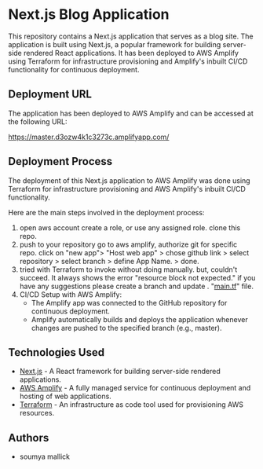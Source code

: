 # Next.js Blog Application

This repository contains a Next.js application that serves as a blog site. The application is built using Next.js, a popular framework for building server-side rendered React applications. It has been deployed to AWS Amplify using Terraform for infrastructure provisioning and Amplify's inbuilt CI/CD functionality for continuous deployment.

## Deployment URL

The application has been deployed to AWS Amplify and can be accessed at the following URL:

https://master.d3ozw4k1c3273c.amplifyapp.com/

## Deployment Process

The deployment of this Next.js application to AWS Amplify was done using Terraform for infrastructure provisioning and AWS Amplify's inbuilt CI/CD functionality.

Here are the main steps involved in the deployment process:

1. open aws account create a role, or use any assigned role.
clone this repo.
2. push to your repository
go to aws amplify, authorize git for specific repo.
click on "new app"> "Host web app" > chose github link > select repository > select branch > define App Name. > done.
3. tried with Terraform to invoke without doing manually. but, couldn't succeed. It always shows the error "resource block not expected." if you have any suggestions please create a branch and update . "[main.tf](http://main.tf/)" file.
4. CI/CD Setup with AWS Amplify:
    - The Amplify app was connected to the GitHub repository for continuous deployment.
    - Amplify automatically builds and deploys the application whenever changes are pushed to the specified branch (e.g., master).

## Technologies Used

- [Next.js](https://nextjs.org/) - A React framework for building server-side rendered applications.
- [AWS Amplify](https://aws.amazon.com/amplify/) - A fully managed service for continuous deployment and hosting of web applications.
- [Terraform](https://www.terraform.io/) - An infrastructure as code tool used for provisioning AWS resources.

## Authors

- soumya mallick
